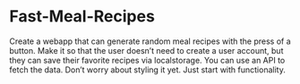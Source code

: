 # Fast-Meal-Recipes

Create a webapp that can generate random meal recipes with the press of a button. Make it so that the user doesn’t need to create a user account, but they can save their favorite recipes via localstorage. You can use an API to fetch the data. Don’t worry about styling it yet. Just start with functionality.
